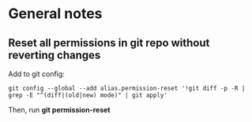 General notes
=============

Reset all permissions in git repo without reverting changes
-----------------------------------------------------------

Add to git config:

    git config --global --add alias.permission-reset '!git diff -p -R | grep -E "^(diff|(old|new) mode)" | git apply'

Then, run **git permission-reset**

